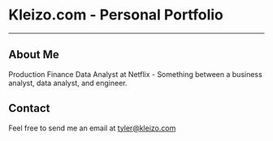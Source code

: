 # Kleizo.com - Personal Portfolio

-----

## About Me

Production Finance Data Analyst at Netflix - Something between a business analyst, data analyst, and engineer.

## Contact

Feel free to send me an email at [tyler@kleizo.com](mailto:tyler@kleizo.com)